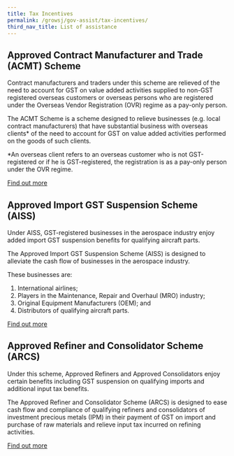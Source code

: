 ```yaml
---
title: Tax Incentives
permalink: /growsj/gov-assist/tax-incentives/
third_nav_title: List of assistance
---
```


## Approved Contract Manufacturer and Trade (ACMT) Scheme

Contract manufacturers and traders under this scheme are relieved of the need to account for GST on value added activities supplied to non-GST registered overseas customers or overseas persons who are registered under the Overseas Vendor Registration (OVR) regime as a pay-only person.

The ACMT Scheme is a scheme designed to relieve businesses (e.g. local contract manufacturers) that have substantial business with overseas clients* of the need to account for GST on value added activities performed on the goods of such clients.

*An overseas client refers to an overseas customer who is not GST-registered or if he is GST-registered, the registration is as a pay-only person under the OVR regime.

<a href="https://www.iras.gov.sg/irashome/Schemes/GST/Approved-Contract-Manufacturer-and-Trader--ACMT--Scheme/" target="_blank">Find out more</a>

## Approved Import GST Suspension Scheme (AISS)

Under AISS, GST-registered businesses in the aerospace industry enjoy added import GST suspension benefits for qualifying aircraft parts.

The Approved Import GST Suspension Scheme (AISS) is designed to alleviate the cash flow of businesses in the aerospace industry.

These businesses are:

1. International airlines;
2. Players in the Maintenance, Repair and Overhaul (MRO) industry;
3. Original Equipment Manufacturers (OEM); and
4. Distributors of qualifying aircraft parts.

<a href="https://www.iras.gov.sg/IRASHome/Schemes/GST/Approved-Import-GST-Suspension-Scheme--AISS-/" target="_blank">Find out more</a>

## Approved Refiner and Consolidator Scheme (ARCS)

Under this scheme, Approved Refiners and Approved Consolidators enjoy certain benefits including GST suspension on qualifying imports and additional input tax benefits.

The Approved Refiner and Consolidator Scheme (ARCS) is designed to ease cash flow and compliance of qualifying refiners and consolidators of investment precious metals (IPM) in their payment of GST on import and purchase of raw materials and relieve input tax incurred on refining activities.

<a href="https://www.iras.gov.sg/irashome/Schemes/GST/Approved-Refiner-and-Consolidator-Scheme--ARCS-/" target="_blank">Find out more</a>

